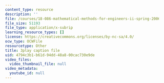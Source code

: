 ```yaml
---
content_type: resource
description: ''
file: /courses/18-086-mathematical-methods-for-engineers-ii-spring-2006/4794c3b1b61d94dd48a800cac730e9de_ZPmBMd6OZeQ.srt
file_size: 51193
file_type: application/x-subrip
learning_resource_types: []
license: https://creativecommons.org/licenses/by-nc-sa/4.0/
ocw_type: OCWFile
resourcetype: Other
title: 3play caption file
uid: 4794c3b1-b61d-94dd-48a8-00cac730e9de
video_files:
  video_thumbnail_file: null
video_metadata:
  youtube_id: null
---
```

